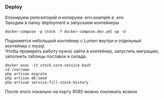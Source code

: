 ### Deploy

Клонируем репозиторий и копируем .env.example в .env \
Заходим в папку deployment и запускаем контейнеры
```shell
docker-compose -p stock -f docker-compose.dev.yml up -d
```

Поднимется небольшой контейнер с Lumen внутри и отдельный контейнер с mysql.\
Чтобы проверить работу нужно зайти в контейнер, запустить миграцию, заполнить таблицы поставок и склада.
```shell
docker exec -it stock.core-service bash
cd /var/www
php artisan migrate
php artisan db:seed
php artisan service:fill-stock-history
```

После этого локально на порту 8080 можно покликать всякое
